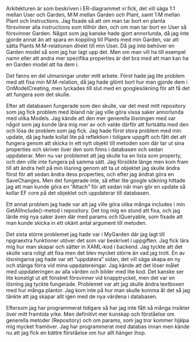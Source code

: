 Arkitekturen är som beskriven i ER-diagrammet vi fick, det vill säga 1:1 mellan User och Garden, M:M mellan Garden och Plant, samt 1:M mellan Plant och Instructions. Jag fixade så att om man tar bort en planta försvinner alla instructions som tillhör den, och om man tar bort en User så försvinner Garden. Något som jag kanske hade gjort annorlunda, då jag inte gjorde annat än att spara en koppling till Plants med min Garden, var att sätta Plants M:M-relationen direkt till min User. Då jag inte behöver en Garden model så som jag har lagt upp det. Men om man vill ha till exempel namn eller att andra mer specifika properties är det bra med att man kan ha en Garden model att ha dem i.

Det fanns en del utmaningar under mitt arbete. Först hade jag lite problem med att fixa min M:M-relation, då jag hade glömt bort hur man gjorde dem i OnModelCreating, men lyckades till slut med en googlesökning för att få det att fungera som det skulle. 

Efter att databasen fungerade som den skulle, var det mest mitt repository som jag fick problem med ibland när jag ville göra vissa saker annorlunda med olika Models. Jag kände att den mer generella lösningen med <T> var något som jag kunde lära mig mer av och valde därför att fortsätta med den och lösa de problem som jag fick. Jag hade först stora problem med min update, då jag hade kollat lite på reflektion i tidigare uppgift och fått det att fungera genom att skicka in ett nytt objekt till metoden som där tar ut sina properties och skriver över den som finns i databasen och sedan uppdaterar. Men nu var problemet att jag skulle ha en lista som property, och den ville inte fungera på samma sätt. Jag försökte länge men kom fram till att ändra helt på min lösning genom att ta ut objektet jag skulle ändra först för att sedan ändra dess properties, och efter jag ändrat göra en SaveChanges. Men det fungerade inte, så efter lite google sökning hittade jag att man kunde göra en ”Attach” för att sedan när man gör en update så kollar EF core på det objektet och uppdaterar till databasen. 

Ett annat problem jag hade var att jag ville göra olika många includes i min GetAllInclude()-metod i repository. Det tog mig en stund att fixa, och jag lärde mig nya saker även där med params och IQueryable, som fixade att man kunde skicka in ett okänt antal argument till metoden. 

Det sista större problemet jag hade var i MyGarden där jag lagt till npgraextra funktioner utöver det som var beskrivet i uppgiften. Jag fick lära mig hur man skapar och sätter in XAML-kod i backend. Jag tyckte att det skulle vara roligt att fixa men det blev mycket större än vad jag trott. En av lösningarna jag hade var att ”uppdatera” sidan, det vill säga skapa en ny och stänga förra vid mina uppdatereingar. Jag kände att det löser målet med uppdateringen av alla värden och bilder med lite kod. Det kanske ser lite konstigt ut att fönstret försvinner vid knapptrycket, men det var en lösning jag tyckte fungerade. Problemet var att jag skulle ändra textboxen med hur många plantor. Jag kom inte på hur man skulle komma åt det så jag tänkte att jag skapar allt igen med de nya värdena i databasen.

Eftersom jag har programmerat tidigare så har jag inte fått så många insikter över mitt framtida yrke. Men definitivt mer kunskap och förståelse om generella metoder (Repository) och om params, som jag tror kommer hjälpa mig mycket framöver. Jag har programmerat med databas innan men kände nu att jag fick en bättre förståelse om hur allt hänger ihop.
